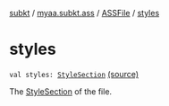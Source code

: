 [subkt](../../index.md) / [myaa.subkt.ass](../index.md) / [ASSFile](index.md) / [styles](./styles.md)

# styles

`val styles: `[`StyleSection`](../-style-section/index.md) [(source)](https://github.com/Myaamori/SubKt/blob/0.1.4/src/main/kotlin/myaa/subkt/ass/parser.kt#L119)

The [StyleSection](../-style-section/index.md) of the file.

